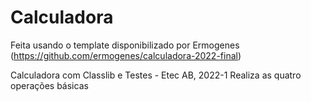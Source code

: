 # Calculadora
Feita usando o template disponibilizado por Ermogenes
(https://github.com/ermogenes/calculadora-2022-final)

Calculadora com Classlib e Testes - Etec AB, 2022-1
Realiza as quatro operações básicas
